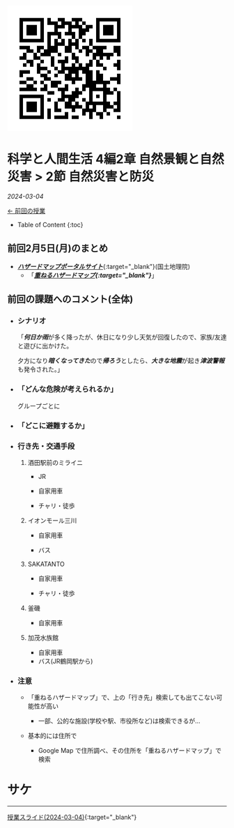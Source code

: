 <img src="QR_343148.png" title="" alt="QR_343148.png" data-align="right">

# 科学と人間生活 4編2章 自然景観と自然災害 > 2節 自然災害と防災

*2024-03-04*

[← 前回の授業](2024-02-05.md)

- Table of Content
{:toc}
## 前回2月5日(月)のまとめ

- [***ハザードマップポータルサイト***](https://disaportal.gsi.go.jp){:target="_blank"}(国土地理院)
  - 「***[重ねるハザードマップ](https://disaportal.gsi.go.jp/hazardmap/maps/){:target="_blank"}***」



## 前回の課題へのコメント(全体)

- ### シナリオ

   「***何日か雨***が多く降ったが、休日になり少し天気が回復したので、家族/友達と遊びに出かけた。

   夕方になり***暗くなってきた***ので***帰ろう***としたら、***大きな地震***が起き***津波警報***も発令された。」

- ### 「どんな危険が考えられるか」

   グループごとに



- ### 「どこに避難するか」

- ### 行き先・交通手段

   1. 酒田駅前のミライニ
      - JR

      - 自家用車

      - チャリ・徒歩

   2. イオンモール三川
      - 自家用車

      - バス

   3. SAKATANTO
      - 自家用車

      - チャリ・徒歩

   4. 釜磯
      - 自家用車

   5. 加茂水族館
      - 自家用車
      - バス(JR鶴岡駅から)

- ### 注意

   - 「重ねるハザードマップ」で、上の「行き先」検索しても出てこない可能性が高い
      - 一部、公的な施設(学校や駅、市役所など)は検索できるが…

   - 基本的には住所で
      - Google Map で住所調べ、その住所を「重ねるハザードマップ」で検索

# サケ



------

[授業スライド(2024-03-04)](2024-03-04.pdf){:target="_blank"}

